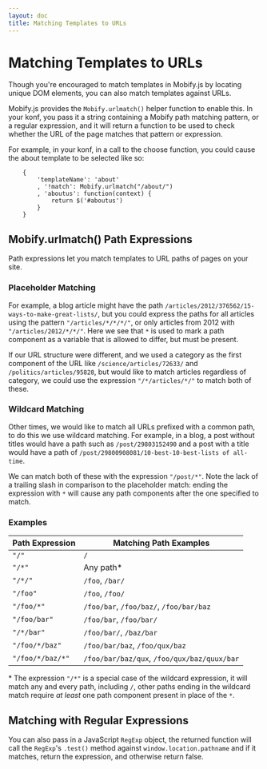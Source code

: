 ```yaml
---
layout: doc
title: Matching Templates to URLs
---
```


# Matching Templates to URLs

Though you're encouraged to match templates in Mobify.js by locating unique DOM 
elements, you can also match templates against URLs.

Mobify.js provides the `Mobify.urlmatch()` helper function to enable this. In 
your konf, you pass it a string containing a Mobify path matching pattern, or a
regular expression, and it will return a function to be used to check whether 
the URL of the page matches that pattern or expression. 

For example, in your konf, in a call to the choose function, you could cause the 
about template to be selected like so:

        {
            'templateName': 'about'
            , '!match': Mobify.urlmatch("/about/")
            , 'aboutus': function(context) {
                return $('#aboutus')
            }
        }

<h2 id="path-expressions"> Mobify.urlmatch() Path Expressions </h2>

Path expressions let you match templates to URL paths of pages on your site. 

### Placeholder Matching

For example, a blog article might have the path 
`/articles/2012/376562/15-ways-to-make-great-lists/`, but you could express the 
paths for all articles using the pattern `"/articles/*/*/*/"`, or only articles 
from 2012 with `"/articles/2012/*/*/"`. Here we see that `*` is used to mark a 
path component as a variable that is allowed to differ, but must be present.

If our URL structure were different, and we used a category as the first 
component of the URL like `/science/articles/72633/` and 
`/politics/articles/95828`, but would like to match articles regardless of 
category, we could use the expression `"/*/articles/*/"` to match both of these.

### Wildcard Matching

Other times, we would like to match all URLs prefixed with a common path, to do 
this we use wildcard matching. For example, in a blog, a post without titles
would have a path such as `/post/29803152490` and a post with a title would have 
a path of `/post/29800908081/10-best-10-best-lists of all-time`.

We can match both of these with the expression `"/post/*"`. Note the lack of a 
trailing slash in comparison to the placeholder match: ending the expression 
with `*` will cause any path components after the one specified to match.

### Examples


| Path Expression | Matching Path Examples |
|-----------------|------------------------|
| `"/"`           | `/`                    |
| `"/*"`          | Any path*              |
| `"/*/"`         | `/foo`, `/bar/`        |
| `"/foo"`        | `/foo`, `/foo/`        |                 
| `"/foo/*"`      | `/foo/bar`, `/foo/baz/`, `/foo/bar/baz`|
| `"/foo/bar"`    | `/foo/bar`, `/foo/bar/`|
| `"/*/bar"`      | `/foo/bar/`, `/baz/bar` |
| `"/foo/*/baz"`  | `/foo/bar/baz`, `/foo/qux/baz` |
| `"/foo/*/baz/*"`| `/foo/bar/baz/qux`, `/foo/qux/baz/quux/bar` |


\* The expression `"/*"` is a special case of the wildcard expression, it will 
match any and every path, including `/`, other paths ending in the wildcard 
match require _at least_ one path component present in place of the `*`.

## Matching with Regular Expressions

You can also pass in a JavaScript `RegExp` object, the returned function will 
call the `RegExp`'s `.test()` method against `window.location.pathname` and if 
it matches, return the expression, and otherwise return false.